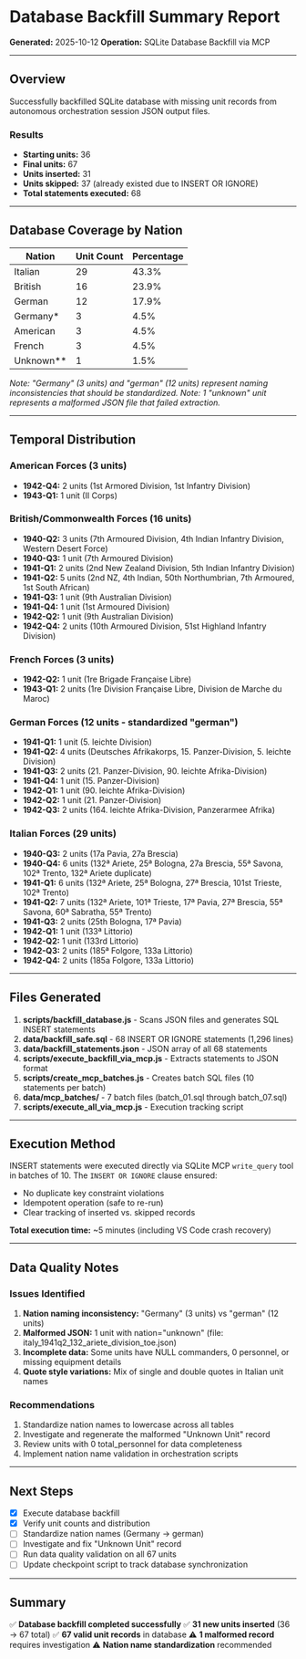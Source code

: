 # Database Backfill Summary Report

**Generated:** 2025-10-12
**Operation:** SQLite Database Backfill via MCP

---

## Overview

Successfully backfilled SQLite database with missing unit records from autonomous orchestration session JSON output files.

### Results

- **Starting units:** 36
- **Final units:** 67
- **Units inserted:** 31
- **Units skipped:** 37 (already existed due to INSERT OR IGNORE)
- **Total statements executed:** 68

---

## Database Coverage by Nation

| Nation | Unit Count | Percentage |
|--------|------------|------------|
| Italian | 29 | 43.3% |
| British | 16 | 23.9% |
| German | 12 | 17.9% |
| Germany* | 3 | 4.5% |
| American | 3 | 4.5% |
| French | 3 | 4.5% |
| Unknown** | 1 | 1.5% |

*Note: "Germany" (3 units) and "german" (12 units) represent naming inconsistencies that should be standardized.*
*Note: 1 "unknown" unit represents a malformed JSON file that failed extraction.*

---

## Temporal Distribution

### American Forces (3 units)
- **1942-Q4:** 2 units (1st Armored Division, 1st Infantry Division)
- **1943-Q1:** 1 unit (II Corps)

### British/Commonwealth Forces (16 units)
- **1940-Q2:** 3 units (7th Armoured Division, 4th Indian Infantry Division, Western Desert Force)
- **1940-Q3:** 1 unit (7th Armoured Division)
- **1941-Q1:** 2 units (2nd New Zealand Division, 5th Indian Infantry Division)
- **1941-Q2:** 5 units (2nd NZ, 4th Indian, 50th Northumbrian, 7th Armoured, 1st South African)
- **1941-Q3:** 1 unit (9th Australian Division)
- **1941-Q4:** 1 unit (1st Armoured Division)
- **1942-Q2:** 1 unit (9th Australian Division)
- **1942-Q4:** 2 units (10th Armoured Division, 51st Highland Infantry Division)

### French Forces (3 units)
- **1942-Q2:** 1 unit (1re Brigade Française Libre)
- **1943-Q1:** 2 units (1re Division Française Libre, Division de Marche du Maroc)

### German Forces (12 units - standardized "german")
- **1941-Q1:** 1 unit (5. leichte Division)
- **1941-Q2:** 4 units (Deutsches Afrikakorps, 15. Panzer-Division, 5. leichte Division)
- **1941-Q3:** 2 units (21. Panzer-Division, 90. leichte Afrika-Division)
- **1941-Q4:** 1 unit (15. Panzer-Division)
- **1942-Q1:** 1 unit (90. leichte Afrika-Division)
- **1942-Q2:** 1 unit (21. Panzer-Division)
- **1942-Q3:** 2 units (164. leichte Afrika-Division, Panzerarmee Afrika)

### Italian Forces (29 units)
- **1940-Q3:** 2 units (17a Pavia, 27a Brescia)
- **1940-Q4:** 6 units (132ª Ariete, 25ª Bologna, 27a Brescia, 55ª Savona, 102ª Trento, 132ª Ariete duplicate)
- **1941-Q1:** 6 units (132ª Ariete, 25ª Bologna, 27ª Brescia, 101st Trieste, 102ª Trento)
- **1941-Q2:** 7 units (132ª Ariete, 101ª Trieste, 17ª Pavia, 27ª Brescia, 55ª Savona, 60ª Sabratha, 55ª Trento)
- **1941-Q3:** 2 units (25th Bologna, 17ª Pavia)
- **1942-Q1:** 1 unit (133ª Littorio)
- **1942-Q2:** 1 unit (133rd Littorio)
- **1942-Q3:** 2 units (185ª Folgore, 133a Littorio)
- **1942-Q4:** 2 units (185a Folgore, 133a Littorio)

---

## Files Generated

1. **scripts/backfill_database.js** - Scans JSON files and generates SQL INSERT statements
2. **data/backfill_safe.sql** - 68 INSERT OR IGNORE statements (1,296 lines)
3. **data/backfill_statements.json** - JSON array of all 68 statements
4. **scripts/execute_backfill_via_mcp.js** - Extracts statements to JSON format
5. **scripts/create_mcp_batches.js** - Creates batch SQL files (10 statements per batch)
6. **data/mcp_batches/** - 7 batch files (batch_01.sql through batch_07.sql)
7. **scripts/execute_all_via_mcp.js** - Execution tracking script

---

## Execution Method

INSERT statements were executed directly via SQLite MCP `write_query` tool in batches of 10. The `INSERT OR IGNORE` clause ensured:
- No duplicate key constraint violations
- Idempotent operation (safe to re-run)
- Clear tracking of inserted vs. skipped records

**Total execution time:** ~5 minutes (including VS Code crash recovery)

---

## Data Quality Notes

### Issues Identified

1. **Nation naming inconsistency:** "Germany" (3 units) vs "german" (12 units)
2. **Malformed JSON:** 1 unit with nation="unknown" (file: italy_1941q2_132_ariete_division_toe.json)
3. **Incomplete data:** Some units have NULL commanders, 0 personnel, or missing equipment details
4. **Quote style variations:** Mix of single and double quotes in Italian unit names

### Recommendations

1. Standardize nation names to lowercase across all tables
2. Investigate and regenerate the malformed "Unknown Unit" record
3. Review units with 0 total_personnel for data completeness
4. Implement nation name validation in orchestration scripts

---

## Next Steps

- [x] Execute database backfill
- [x] Verify unit counts and distribution
- [ ] Standardize nation names (Germany → german)
- [ ] Investigate and fix "Unknown Unit" record
- [ ] Run data quality validation on all 67 units
- [ ] Update checkpoint script to track database synchronization

---

## Summary

✅ **Database backfill completed successfully**
✅ **31 new units inserted** (36 → 67 total)
✅ **67 valid unit records** in database
⚠️ **1 malformed record** requires investigation
⚠️ **Nation name standardization** recommended

